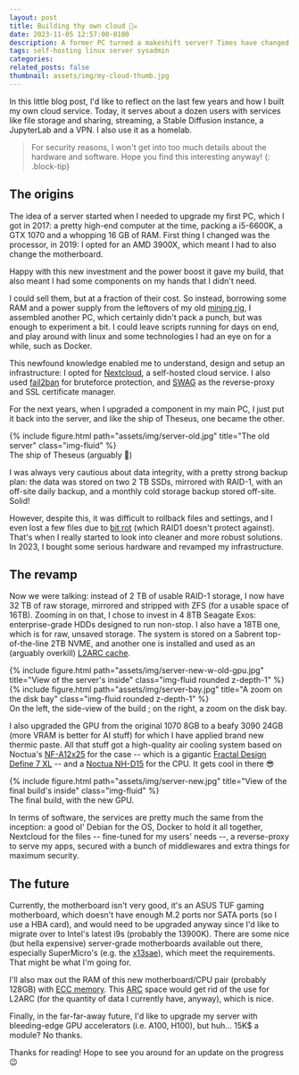 ```yaml
---
layout: post
title: Building thy own cloud 🏴‍☠️
date: 2023-11-05 12:57:00-0100
description: A former PC turned a makeshift server? Times have changed ol' man, let's pour thousands into a proper cloud service!
tags: self-hosting linux server sysadmin
categories: 
related_posts: false
thumbnail: assets/img/my-cloud-thumb.jpg
---
```


In this little blog post, I'd like to reflect on the last few years and how I built my own cloud service.
Today, it serves about a dozen users with services like file storage and sharing, streaming, a Stable Diffusion instance, a JupyterLab and a VPN.
I also use it as a homelab.

> For security reasons, I won't get into too much details about the hardware and software.
> Hope you find this interesting anyway!
{: .block-tip}

## The origins

The idea of a server started when I needed to upgrade my first PC, which I got in 2017: a pretty high-end computer at the time, packing a i5-6600K, a GTX 1070 and a whopping 16 GB of RAM. First thing I changed was the processor, in 2019: I opted for an AMD 3900X, which meant I had to also change the motherboard.

Happy with this new investment and the power boost it gave my build, that also meant I had some components on my hands that I didn't need.

I could sell them, but at a fraction of their cost.
So instead, borrowing some RAM and a power supply from the leftovers of my old [mining rig](https://lilian.boulard.fr/projects/sami/), I assembled another PC, which certainly didn't pack a punch, but was enough to experiment a bit.
I could leave scripts running for days on end, and play around with linux and some technologies I had an eye on for a while, such as Docker.

This newfound knowledge enabled me to understand, design and setup an infrastructure: I opted for [Nextcloud](https://nextcloud.com/), a self-hosted cloud service. I also used [fail2ban](https://en.wikipedia.org/wiki/Fail2ban) for bruteforce protection, and [SWAG](https://github.com/linuxserver/docker-swag) as the reverse-proxy and SSL certificate manager.

For the next years, when I upgraded a component in my main PC, I just put it back into the server, and like the ship of Theseus, one became the other.

<div class="row justify-content-center">
    <div class="col-7 mt-3 mt-md-0">
        {% include figure.html path="assets/img/server-old.jpg" title="The old server" class="img-fluid" %}
    </div>
</div>
<div class="caption">
    The ship of Theseus (arguably 🤔)
</div>

I was always very cautious about data integrity, with a pretty strong backup plan: the data was stored on two 2 TB SSDs, mirrored with RAID-1, with an off-site daily backup, and a monthly cold storage backup stored off-site. Solid!

However, despite this, it was difficult to rollback files and settings, and I even lost a few files due to [bit rot](https://en.wikipedia.org/wiki/Data_degradation) (which RAID1 doesn't protect against).
That's when I really started to look into cleaner and more robust solutions. In 2023, I bought some serious hardware and revamped my infrastructure.

## The revamp

Now we were talking: instead of 2 TB of usable RAID-1 storage, I now have 32 TB of raw storage, mirrored and stripped with ZFS (for a usable space of 16TB).
Zooming in on that, I chose to invest in 4 8TB Seagate Exos: enterprise-grade HDDs designed to run non-stop. I also have a 18TB one, which is for raw, unsaved storage.
The system is stored on a Sabrent top-of-the-line 2TB NVME, and another one is installed and used as an (arguably overkill) [L2ARC cache](https://www.truenas.com/docs/references/l2arc/).

<div class="row justify-content-sm-center">
    <div class="col-sm-8 mt-2 mt-md-0">
        {% include figure.html path="assets/img/server-new-w-old-gpu.jpg" title="View of the server's inside" class="img-fluid rounded z-depth-1" %}
    </div>
    <div class="col-sm-4 mt-2 mt-md-0">
        {% include figure.html path="assets/img/server-bay.jpg" title="A zoom on the disk bay" class="img-fluid rounded z-depth-1" %}
    </div>
</div>
<div class="caption">
    On the left, the side-view of the build ; on the right, a zoom on the disk bay.
</div>

I also upgraded the GPU from the original 1070 8GB to a beafy 3090 24GB (more VRAM is better for AI stuff) for which I have applied brand new thermic paste. All that stuff got a high-quality air cooling system based on Noctua's [NF-A12x25](https://noctua.at/fr/nf-a12x25-pwm) for the case -- which is a gigantic [Fractal Design Define 7 XL](https://www.fractal-design.com/products/cases/define/define-7-xl/black-solid/) -- and a [Noctua NH-D15](https://noctua.at/fr/nh-d15.html) for the CPU. It gets cool in there 😎

<div class="row justify-content-center">
    <div class="col-7 mt-3 mt-md-0">
        {% include figure.html path="assets/img/server-new.jpg" title="View of the final build's inside" class="img-fluid" %}
    </div>
</div>
<div class="caption">
    The final build, with the new GPU.
</div>

In terms of software, the services are pretty much the same from the inception: a good ol' Debian for the OS, Docker to hold it all together, Nextcloud for the files -- fine-tuned for my users' needs --, a reverse-proxy to serve my apps, secured with a bunch of middlewares and extra things for maximum security.

## The future

Currently, the motherboard isn't very good, it's an ASUS TUF gaming motherboard, which doesn't have enough M.2 ports nor SATA ports (so I use a HBA card), and would need to be upgraded anyway since I'd like to migrate over to Intel's latest i9s (probably the 13900K).
There are some nice (but hella expensive) server-grade motherboards available out there, especially SuperMicro's (e.g. the [x13sae](https://www.supermicro.com/en/products/motherboard/x13sae)), which meet the requirements. That might be what I'm going for.

I'll also max out the RAM of this new motherboard/CPU pair (probably 128GB) with [ECC memory](https://en.wikipedia.org/wiki/ECC_memory). This [ARC](https://en.wikipedia.org/wiki/Adaptive_replacement_cache) space would get rid of the use for L2ARC (for the quantity of data I currently have, anyway), which is nice.

Finally, in the far-far-away future, I'd like to upgrade my server with bleeding-edge GPU accelerators (i.e. A100, H100), but huh... 15K$ a module? No thanks.

Thanks for reading! Hope to see you around for an update on the progress 😉